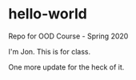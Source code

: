 # hello-world
Repo for OOD Course - Spring 2020

I'm Jon. This is for class.

One more update for the heck of it.
